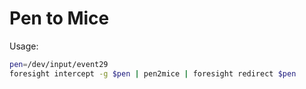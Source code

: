 # Pen to Mice

Usage:

```bash
pen=/dev/input/event29
foresight intercept -g $pen | pen2mice | foresight redirect $pen
```
